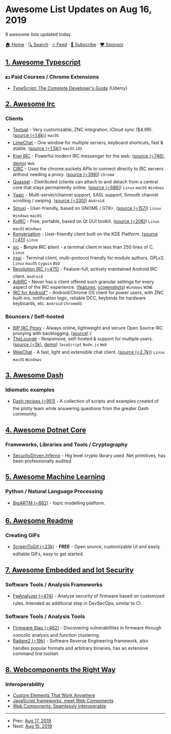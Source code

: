# Awesome List Updates on Aug 16, 2019

8 awesome lists updated today.

[🏠 Home](/README.md) · [🔍 Search](https://www.trackawesomelist.com/search/) · [🔥 Feed](https://www.trackawesomelist.com/rss.xml) · [📮 Subscribe](https://trackawesomelist.us17.list-manage.com/subscribe?u=d2f0117aa829c83a63ec63c2f&id=36a103854c) · [❤️  Sponsor](https://github.com/sponsors/theowenyoung)



## [1. Awesome Typescript](/content/dzharii/awesome-typescript/README.md)

### :dollar: Paid Courses / Chrome Extensions

*   [TypeScript: The Complete Developer's Guide](https://www.udemy.com/typescript-the-complete-developers-guide/) (Udemy)

## [2. Awesome Irc](/content/davisonio/awesome-irc/README.md)

### Clients

*   [Textual](https://www.codeux.com/textual/) - Very customizable, ZNC integration, iCloud sync ($4.99). ([source (⭐1.8k)](https://github.com/Codeux-Software/Textual)) `macOS`
*   [LimeChat](http://limechat.net/mac/) - One window for multiple servers, keyboard shortcuts, fast & stable. ([source (⭐1.5k)](https://github.com/psychs/limechat)) `macOS` `iOS`
*   [Kiwi IRC](https://kiwiirc.com) - Powerful modern IRC messenger for the web. ([source (⭐746)](https://github.com/kiwiirc/kiwiirc), [demo](https://kiwiirc.com/nextclient/)) `Web`
*   [CIRC](https://flackr.github.io/circ/) - Uses the chrome.sockets APIs to connect directly to IRC servers without needing a proxy. ([source (⭐396)](https://github.com/flackr/circ)) `Chrome`
*   [Quassel](https://quassel-irc.org) - Distributed (clients can attach to and detach from a central core that stays permanently online. ([source (⭐686)](https://github.com/quassel/quassel)) `Linux` `macOS` `Windows`
*   [Yaaic](https://www.yaaic.org) - Multi-server/channel support, SASL support, Smooth channel scrolling / swiping. ([source (⭐330)](https://github.com/pocmo/Yaaic)) `Android`
*   [Smuxi](https://smuxi.im) - User-friendly, based on GNOME / GTK+. ([source (⭐157)](https://github.com/meebey/smuxi)) `Linux` `Windows` `macOS`
*   [KvIRC](http://www.kvirc.net) - Free, portable, based on Qt GUI toolkit. ([source (⭐206)](https://github.com/kvirc/KVIrc)) `Linux` `macOS` `Windows`
*   [Konversation](https://konversation.kde.org) - User-friendly client built on the KDE Platform. ([source (⭐41)](https://github.com/KDE/konversation)) `Linux`
*   [sic](https://tools.suckless.org/sic/) - **S**imple **I**RC **c**lient - a terminal client in less than 250 lines of C. `Linux`
*   [irssi](https://irssi.org) - Terminal client, multi-protocol friendly for module authors, GPLv2. `Linux` `macOS` `Cygwin` `BSD`
*   [Revolution IRC (⭐475)](https://github.com/MCMrARM/revolution-irc) - Feature-full, actively maintained Android IRC client. `Android`
*   [AdiIRC](https://adiirc.com) - Never has a client offered such granular settings for every aspect of the IRC experience. ([features](https://dev.adiirc.com/projects/adiirc/wiki/Features), [screenshots](https://dev.adiirc.com/projects/adiirc/wiki/Screenshots)) `Windows` `WINE`
*   [IRC for Android™](https://www.countercultured.net/android/) - Android/Chrome OS client for power users, with ZNC built-ins, notification logic, reliable DCC, keybinds for hardware keyboards, etc. `Android` `ChromeOS`

### Bouncers / Self-hosted

*   [BIP IRC Proxy](https://bip.milkypond.org) - Always online, lightweight and secure Open Source IRC proxying with backlogging. ([source](https://projects.duckcorp.org/projects/bip/repository)) `C`
*   [TheLounge](https://thelounge.chat) - Responsive, self-hosted & support for multiple users. ([source (⭐5k)](https://github.com/thelounge/thelounge), [demo](https://demo.thelounge.chat/)) `JavaScript` `Node.js` `Web`
*   [WeeChat](https://weechat.org) - A fast, light and extensible chat client. ([source (⭐2.7k)](https://github.com/weechat/weechat)) `Linux` `macOS` `Windows`

## [3. Awesome Dash](/content/ucg8j/awesome-dash/README.md)

### Idiomatic examples

*   [Dash recipes (⭐951)](https://github.com/plotly/dash-recipes) - A collection of scripts and examples created of the plotly team while answering questions from the greater Dash community.

## [4. Awesome Dotnet Core](/content/thangchung/awesome-dotnet-core/README.md)

### Frameworks, Libraries and Tools / Cryptography

*   [SecurityDriven.Inferno](https://github.com/thangchung/awesome-dotnet-core/blob/master/README.md/github.com/sdrapkin/SecurityDriven.Inferno) - Hig level crypto library used .Net primitives, has been professionally audited.

## [5. Awesome Machine Learning](/content/josephmisiti/awesome-machine-learning/README.md)

### Python / Natural Language Processing

*   [BigARTM (⭐662)](https://github.com/bigartm/bigartm) - topic modelling platform.

## [6. Awesome Readme](/content/matiassingers/awesome-readme/README.md)

### Creating GIFs

*   [ScreenToGif (⭐23k)](https://github.com/NickeManarin/ScreenToGif/) - **FREE** - Open source, customizable UI and easily editable GIFs, easy to get started.

## [7. Awesome Embedded and Iot Security](/content/fkie-cad/awesome-embedded-and-iot-security/README.md)

### Software Tools / Analysis Frameworks

*   [FwAnalyzer (⭐474)](https://github.com/cruise-automation/fwanalyzer) - Analyze security of firmware based on customized rules. Intended as additional step in DevSecOps, similar to CI.

### Software Tools / Analysis Tools

*   [Firmware Slap (⭐462)](https://github.com/ChrisTheCoolHut/Firmware_Slap) - Discovering vulnerabilities in firmware through concolic analysis and function clustering.
*   [Radare2 (⭐19k)](https://github.com/radare/radare2) - Software Reverse Engineering framework, also handles popular formats and arbitrary binaries, has an extensive command line toolset.

## [8. Webcomponents the Right Way](/content/mateusortiz/webcomponents-the-right-way/README.md)

### Interoperability

*   [Custom Elements That Work Anywhere](https://robdodson.me/interoperable-custom-elements/)
*   [JavaScript frameworks, meet Web Components](https://www.voorhoede.nl/nl/blog/javascript-frameworks-meet-web-components/)
*   [Web Components: Seamlessly interoperable](https://medium.com/@sergicontre/web-components-seamlessly-interoperable-82efd6989ca4)

---

- Prev: [Aug 17, 2019](/content/2019/08/17/README.md)
- Next: [Aug 15, 2019](/content/2019/08/15/README.md)